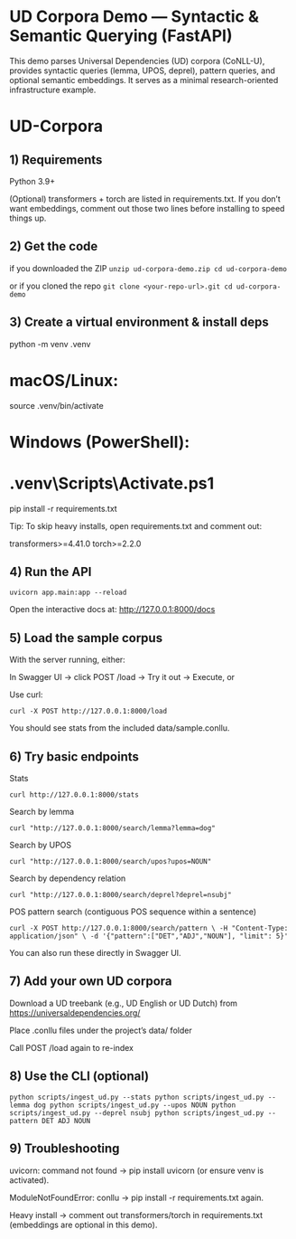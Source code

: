 # UD Corpora Demo — Syntactic & Semantic Querying (FastAPI)

This demo parses Universal Dependencies (UD) corpora (CoNLL-U), provides syntactic queries (lemma, UPOS, deprel), pattern queries, and optional semantic embeddings. It serves as a minimal research-oriented infrastructure example.
# UD-Corpora

## 1) Requirements

Python 3.9+

(Optional) transformers + torch are listed in requirements.txt. If you don’t want embeddings, comment out those two lines before installing to speed things up.

## 2) Get the code
if you downloaded the ZIP
`unzip ud-corpora-demo.zip
cd ud-corpora-demo`

 or if you cloned the repo
`git clone <your-repo-url>.git
cd ud-corpora-demo`

## 3) Create a virtual environment & install deps
python -m venv .venv
# macOS/Linux:
source .venv/bin/activate
# Windows (PowerShell):
# .venv\Scripts\Activate.ps1

pip install -r requirements.txt


Tip: To skip heavy installs, open requirements.txt and comment out:

transformers>=4.41.0
torch>=2.2.0

## 4) Run the API
`uvicorn app.main:app --reload`


Open the interactive docs at: http://127.0.0.1:8000/docs

## 5) Load the sample corpus

With the server running, either:

In Swagger UI → click POST /load → Try it out → Execute, or

Use curl:

`curl -X POST http://127.0.0.1:8000/load`


You should see stats from the included data/sample.conllu.

## 6) Try basic endpoints

Stats

`curl http://127.0.0.1:8000/stats`


Search by lemma

`curl "http://127.0.0.1:8000/search/lemma?lemma=dog"`


Search by UPOS

`curl "http://127.0.0.1:8000/search/upos?upos=NOUN"`


Search by dependency relation

`curl "http://127.0.0.1:8000/search/deprel?deprel=nsubj"`


POS pattern search (contiguous POS sequence within a sentence)

`curl -X POST http://127.0.0.1:8000/search/pattern \
  -H "Content-Type: application/json" \
  -d '{"pattern":["DET","ADJ","NOUN"], "limit": 5}'`


You can also run these directly in Swagger UI.

## 7) Add your own UD corpora

Download a UD treebank (e.g., UD English or UD Dutch) from https://universaldependencies.org/

Place .conllu files under the project’s data/ folder

Call POST /load again to re-index

## 8) Use the CLI (optional)
`python scripts/ingest_ud.py --stats
python scripts/ingest_ud.py --lemma dog
python scripts/ingest_ud.py --upos NOUN
python scripts/ingest_ud.py --deprel nsubj
python scripts/ingest_ud.py --pattern DET ADJ NOUN`

## 9) Troubleshooting

uvicorn: command not found → pip install uvicorn (or ensure venv is activated).

ModuleNotFoundError: conllu → pip install -r requirements.txt again.

Heavy install → comment out transformers/torch in requirements.txt (embeddings are optional in this demo).